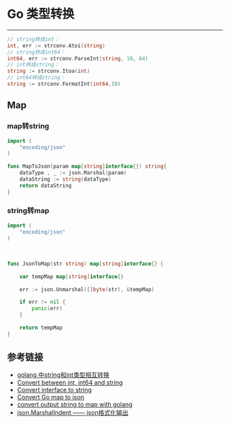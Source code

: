 # Go 类型转换
***

```go
// string转成int：
int, err := strconv.Atoi(string)
// string转成int64：
int64, err := strconv.ParseInt(string, 10, 64)
// int转成string：
string := strconv.Itoa(int)
// int64转成string：
string := strconv.FormatInt(int64,10)
```

## Map
### map转string
```go
import (
	"encoding/json"
)
 
func MapToJson(param map[string]interface{}) string{
	dataType , _ := json.Marshal(param)
	dataString := string(dataType)
	return dataString
}
```

### string转map
```go
import (
	"encoding/json"
)
 
 
 
func JsonToMap(str string) map[string]interface{} {
 
	var tempMap map[string]interface{}
 
	err := json.Unmarshal([]byte(str), &tempMap)
 
	if err != nil {
		panic(err)
	}
 
	return tempMap
}
```

## 参考链接
- [golang 中string和int类型相互转换](https://blog.csdn.net/iamlihongwei/article/details/79550958)
- [Convert between int, int64 and string](https://yourbasic.org/golang/convert-int-to-string/)
- [Convert interface to string](https://yourbasic.org/golang/interface-to-string/)
- [Convert Go map to json](https://stackoverflow.com/questions/24652775/convert-go-map-to-json/24652881)
- [convert output string to map with golang](https://stackoverflow.com/questions/51189959/convert-output-string-to-map-with-golang)
- [json.MarshalIndent —— json格式化输出](https://studygolang.com/topics/7671)